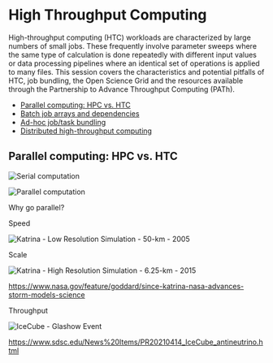 # High Throughput Computing

High-throughput computing (HTC) workloads are characterized by large numbers of small jobs. These frequently involve parameter sweeps where the same type of calculation is done repeatedly with different input values or data processing pipelines where an identical set of operations is applied to many files. This session covers the characteristics and potential pitfalls of HTC, job bundling, the Open Science Grid and the resources available through the Partnership to Advance Throughput Computing (PATh).

- [Parallel computing: HPC vs. HTC](PARALLEL.md)
- [Batch job arrays and dependencies](ARRAYS.md)
- [Ad-hoc job/task bundling](BUNDLING.md)
- [Distributed high-throughput computing](DHTC.md)

## Parallel computing: HPC vs. HTC

![Serial computation](https://hpc.llnl.gov/sites/default/files/styles/with_sidebar_1_up/public/serialProblem.gif)

![Parallel computation](https://hpc.llnl.gov/sites/default/files/styles/with_sidebar_1_up/public/parallelProblem.gif)

Why go parallel?

Speed

![Katrina - Low Resolution Simulation - 50-km - 2005](https://www.nasa.gov/sites/default/files/geos-5_wspd_2_katrina_0.png)

Scale

![Katrina - High Resolution Simulation - 6.25-km - 2015](https://www.nasa.gov/sites/default/files/geos-5_wspd_6_katrina_0.png)

https://www.nasa.gov/feature/goddard/since-katrina-nasa-advances-storm-models-science


Throughput

![IceCube - Glashow Event](https://www.sdsc.edu/assets/images/news_items/PR20210414_IceCube_antineutrino_1280x800.jpg)

https://www.sdsc.edu/News%20Items/PR20210414_IceCube_antineutrino.html
